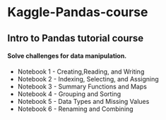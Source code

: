 # Kaggle-Pandas-course
<h2>Intro to Pandas tutorial course</h2>
<h4>Solve challenges for data manipulation. </h4>
<p>
  <ul>
    <li> Notebook 1 - Creating,Reading, and Writing  </li>
    <li> Notebook 2 - Indexing, Selecting, and Assigning  </li>
    <li> Notebook 3 - Summary Functions and Maps </li>
    <li> Notebook 4 - Grouping and Sorting </li>
    <li> Notebook 5 - Data Types and Missing Values </li>
    <li> Notebook 6 - Renaming and Combining </li>
    </ul>
